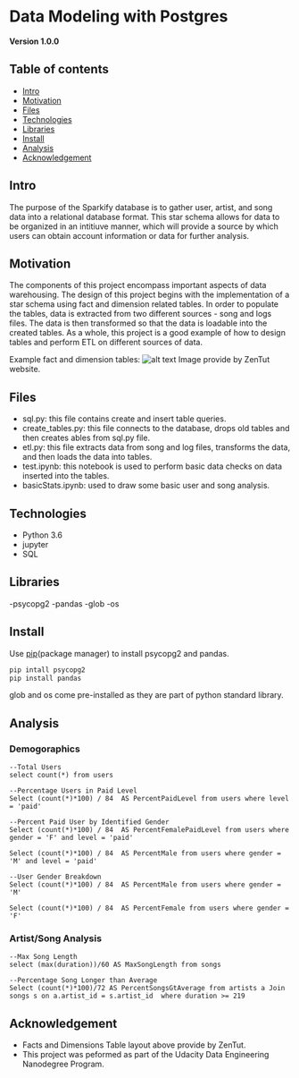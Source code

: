 # Data Modeling with Postgres
**Version 1.0.0**

## Table of contents
* [Intro](#Intro)
* [Motivation](#Motivation)
* [Files](#Files)
* [Technologies](#Technologies)
* [Libraries](#Libraries)
* [Install](#Install)
* [Analysis](#Analysis)
* [Acknowledgement](#Acknowledgement)

## Intro
The purpose of the Sparkify database is to gather user, artist, and song data into a relational database format. This star schema allows for data to be organized in an intitiuve manner, which will provide a source by which users can obtain account information or data for further analysis. 

## Motivation
The components of this project encompass important aspects of data warehousing. The design of this project begins with the implementation of a star schema using fact and dimension related tables. In order to populate the tables, data is extracted from two different sources - song and logs files. The data is then transformed so that the data is loadable into the created tables. As a whole, this project is a good example of how to design tables and perform ETL on different sources of data.   

Example fact and dimension tables:
![alt text](http://www.zentut.com/wp-content/uploads/2012/10/fact-table-example1.png)
Image provide by ZenTut website. 

## Files
- sql.py: this file contains create and insert table queries.
- create_tables.py: this file connects to the database, drops old tables and then creates ables from sql.py file.
- etl.py: this file extracts data from song and log files, transforms the data, and then loads the data into tables.
- test.ipynb: this notebook is used to perform basic data checks on data inserted into the tables.
- basicStats.ipynb: used to draw some basic user and song analysis. 


## Technologies
- Python 3.6
- jupyter
- SQL

## Libraries 
-psycopg2
-pandas
-glob
-os

## Install
Use [pip](https://pip.pypa.io/en/stable/)(package manager) to install psycopg2 and pandas.

```bash
pip intall psycopg2
pip install pandas
```
glob and os come pre-installed as they are part of python standard library.


## Analysis 

### Demogoraphics
```
--Total Users
select count(*) from users

--Percentage Users in Paid Level
Select (count(*)*100) / 84  AS PercentPaidLevel from users where level = 'paid'

--Percent Paid User by Identified Gender
Select (count(*)*100) / 84  AS PercentFemalePaidLevel from users where gender = 'F' and level = 'paid'

Select (count(*)*100) / 84  AS PercentMale from users where gender = 'M' and level = 'paid'

--User Gender Breakdown
Select (count(*)*100) / 84  AS PercentMale from users where gender = 'M'

Select (count(*)*100) / 84  AS PercentFemale from users where gender = 'F'

```
### Artist/Song Analysis
```
--Max Song Length
select (max(duration))/60 AS MaxSongLength from songs 

--Percentage Song Longer than Average
Select (count(*)*100)/72 AS PercentSongsGtAverage from artists a Join songs s on a.artist_id = s.artist_id  where duration >= 219

```

## Acknowledgement
- Facts and Dimensions Table layout above provide by ZenTut.
- This project was peformed as part of the Udacity Data Engineering Nanodegree Program.